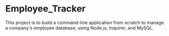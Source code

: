 # Employee_Tracker
 This project is to build a command-line application from scratch to manage a company's employee database, using Node.js, Inquirer, and MySQL.
